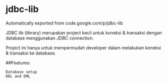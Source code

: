 # jdbc-lib
Automatically exported from code.google.com/p/jdbc-lib

JDBC lib (library) merupakan project kecil untuk koneksi & transaksi dengan database menggunakan JDBC connection.

Project ini hanya untuk mempermudah developer dalam melakukan koneksi & transaksi ke database.

##Features:

    Database setup
    DDL and DML
